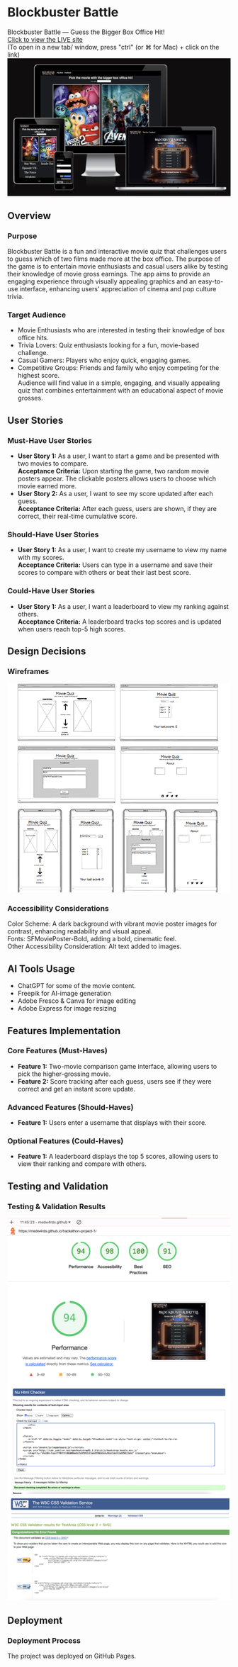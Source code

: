 # Blockbuster Battle
 Blockbuster Battle — Guess the Bigger Box Office Hit!
 <a href="https://medw4rds.github.io/hackathon-project-1/" target="_blank" style="text-align: center;"> <br>
 Click to view the LIVE site </a> <br>
(To open in a new tab/ window, press "ctrl" (or ⌘ for Mac) + click on the link) 
![responsive.png](assets/images/responsive.png)

## Overview
### Purpose
Blockbuster Battle is a fun and interactive movie quiz that challenges users to guess which of two films made more at the box office. The purpose of the game is to entertain movie enthusiasts and casual users alike by testing their knowledge of movie gross earnings. The app aims to provide an engaging experience through visually appealing graphics and an easy-to-use interface, enhancing users' appreciation of cinema and pop culture trivia.

### Target Audience
- Movie Enthusiasts who are interested in testing their knowledge of box office hits. 
- Trivia Lovers: Quiz enthusiasts looking for a fun, movie-based challenge. 
- Casual Gamers: Players who enjoy quick, engaging games.
- Competitive Groups: Friends and family who enjoy competing for the highest score. <br>
Audience will find value in a simple, engaging, and visually appealing quiz that combines entertainment with an educational aspect of movie grosses.

## User Stories

### Must-Have User Stories
- **User Story 1:** As a user, I want to start a game and be presented with two movies to compare. <br>
  **Acceptance Criteria:** Upon starting the game, two random movie posters appear. The clickable posters allows users to choose which movie earned more. 
- **User Story 2:** As a user, I want to see my score updated after each guess.<br>
  **Acceptance Criteria:** After each guess, users are shown, if they are correct, their real-time cumulative score.

### Should-Have User Stories
- **User Story 1:** As a user, I want to create my username to view my name with my scores.<br>
  **Acceptance Criteria:** Users can type in a username and save their scores to compare with others or beat their last best score.

### Could-Have User Stories

- **User Story 1:** As a user, I want a leaderboard to view my ranking against others.<br>
  **Acceptance Criteria:** A leaderboard tracks top scores and is updated when users reach top-5 high scores.

## Design Decisions

### Wireframes
![wireframe.png](assets/images/wireframe.PNG)

### Accessibility Considerations
Color Scheme: A dark background with vibrant movie poster images for contrast, enhancing readability and visual appeal. <br>
Fonts: SFMoviePoster-Bold, adding a bold, cinematic feel.<br>
Other Accessibility Consideration: Alt text added to images.

## AI Tools Usage
- ChatGPT for some of the movie content. 
- Freepik for AI-image generation
- Adobe Fresco & Canva for image editing
- Adobe Express for image resizing

## Features Implementation

### Core Features (Must-Haves)
- **Feature 1:** Two-movie comparison game interface, allowing users to pick the higher-grossing movie.
- **Feature 2:** Score tracking after each guess, users see if they were correct and get an instant score update.

### Advanced Features (Should-Haves)
- **Feature 1:** Users enter a username that displays with their score.

### Optional Features (Could-Haves)
- **Feature 1:** A leaderboard displays the top 5 scores, allowing users to view their ranking and compare with others.


## Testing and Validation

### Testing & Validation Results
![performance.png](assets/images/lighthouse_score.png)
![html validation.png](assets/images/html_validation.png)
![css validation.png](assets/images/css_validation.png)

## Deployment

### Deployment Process
The project was deployed on GitHub Pages.
